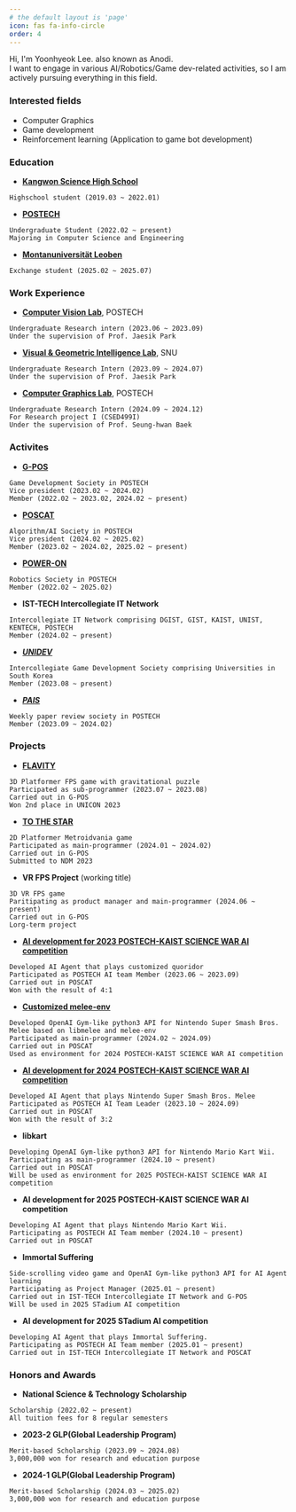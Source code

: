 ```yaml
---
# the default layout is 'page'
icon: fas fa-info-circle
order: 4
---
```



Hi, I'm Yoonhyeok Lee.  also known as Anodi.  
I want to engage in various AI/Robotics/Game dev-related activities, so I am actively pursuing everything in this field.    


### Interested fields
- Computer Graphics
- Game development
- Reinforcement learning (Application to game bot development)

### Education
- **[Kangwon Science High School](https://kangwon-sh.gwe.hs.kr/main.do)**
```
Highschool student (2019.03 ~ 2022.01)
```
- **[POSTECH](https://cse.postech.ac.kr/)**
```
Undergraduate Student (2022.02 ~ present)
Majoring in Computer Science and Engineering
```
- **[Montanuniversität Leoben](https://www.unileoben.ac.at/en/)**
```
Exchange student (2025.02 ~ 2025.07)
```

### Work Experience
- **[Computer Vision Lab](https://cvlab.postech.ac.kr/lab/)**, POSTECH  
```
Undergraduate Research intern (2023.06 ~ 2023.09)
Under the supervision of Prof. Jaesik Park 
```
- **[Visual & Geometric Intelligence Lab](https://jaesik.info/lab)**, SNU
```
Undergraduate Research Intern (2023.09 ~ 2024.07)
Under the supervision of Prof. Jaesik Park
```
- **[Computer Graphics Lab](https://www.shbaek.com/)**, POSTECH
```
Undergraduate Research Intern (2024.09 ~ 2024.12)
For Research project I (CSED499I)
Under the supervision of Prof. Seung-hwan Baek
```

### Activites
- **[G-POS](https://gpos.postech.ac.kr/wordpress/)**
```
Game Development Society in POSTECH
Vice president (2023.02 ~ 2024.02)
Member (2022.02 ~ 2023.02, 2024.02 ~ present)
```
- **[POSCAT](https://poscat.team/)**
```
Algorithm/AI Society in POSTECH
Vice president (2024.02 ~ 2025.02)
Member (2023.02 ~ 2024.02, 2025.02 ~ present)
```
- **[POWER-ON](https://poweron.postech.ac.kr/)**
```
Robotics Society in POSTECH
Member (2022.02 ~ 2025.02)
```
- **IST-TECH Intercollegiate IT Network**
```
Intercollegiate IT Network comprising DGIST, GIST, KAIST, UNIST, KENTECH, POSTECH
Member (2024.02 ~ present)
```
- ***[UNIDEV](https://linktr.ee/officialunidev)***
```
Intercollegiate Game Development Society comprising Universities in South Korea 
Member (2023.08 ~ present)
```
- ***[PAIS](https://github.com/POSTECH-PAIS)***
```
Weekly paper review society in POSTECH
Member (2023.09 ~ 2024.02)
```

### Projects
- **[FLAVITY](https://github.com/GPOS-Gamemakers-in-POSTECH/GPOS-2023-FLAVITY)**
```
3D Platformer FPS game with gravitational puzzle
Participated as sub-programmer (2023.07 ~ 2023.08)
Carried out in G-POS
Won 2nd place in UNICON 2023
```
- **[TO THE STAR](https://github.com/GPOS-Gamemakers-in-POSTECH/GPOS-2024-to-the-STAR)**
```
2D Platformer Metroidvania game
Participated as main-programmer (2024.01 ~ 2024.02)
Carried out in G-POS
Submitted to NDM 2023 
```
- **VR FPS Project** (working title)
```
3D VR FPS game
Paritipating as product manager and main-programmer (2024.06 ~ present)
Carried out in G-POS
Lorg-term project
```
- **[AI development for 2023 POSTECH-KAIST SCIENCE WAR AI competition](https://github.com/2023-poka-science-war-ai)**
```
Developed AI Agent that plays customized quoridor
Participated as POSTECH AI team Member (2023.06 ~ 2023.09)
Carried out in POSCAT
Won with the result of 4:1
```
- **[Customized melee-env](https://github.com/2024-poka-science-war-ai/melee-docker-nightly)**
```
Developed OpenAI Gym-like python3 API for Nintendo Super Smash Bros. Melee based on libmelee and melee-env
Participated as main-programmer (2024.02 ~ 2024.09)
Carried out in POSCAT
Used as environment for 2024 POSTECH-KAIST SCIENCE WAR AI competition
```
- **[AI development for 2024 POSTECH-KAIST SCIENCE WAR AI competition](https://github.com/2024-poka-science-war-ai)**
```
Developed AI Agent that plays Nintendo Super Smash Bros. Melee
Participated as POSTECH AI Team Leader (2023.10 ~ 2024.09)
Carried out in POSCAT
Won with the result of 3:2
```
- **libkart**
```
Developing OpenAI Gym-like python3 API for Nintendo Mario Kart Wii.
Participating as main-programmer (2024.10 ~ present)
Carried out in POSCAT
Will be used as environment for 2025 POSTECH-KAIST SCIENCE WAR AI competition
```
- **AI development for 2025 POSTECH-KAIST SCIENCE WAR AI competition**
```
Developing AI Agent that plays Nintendo Mario Kart Wii.
Participating as POSTECH AI Team member (2024.10 ~ present)
Carried out in POSCAT
```
- **Immortal Suffering**
```
Side-scrolling video game and OpenAI Gym-like python3 API for AI Agent learning 
Participating as Project Manager (2025.01 ~ present)
Carried out in IST-TECH Intercollegiate IT Network and G-POS
Will be used in 2025 STadium AI competition
```
- **AI development for 2025 STadium AI competition**
```
Developing AI Agent that plays Immortal Suffering.
Participating as POSTECH AI Team member (2025.01 ~ present)
Carried out in IST-TECH Intercollegiate IT Network and POSCAT
```

### Honors and Awards
- **National Science & Technology Scholarship**
```
Scholarship (2022.02 ~ present)
All tuition fees for 8 regular semesters
```
- **2023-2 GLP(Global Leadership Program)**
```
Merit-based Scholarship (2023.09 ~ 2024.08)
3,000,000 won for research and education purpose
```
- **2024-1 GLP(Global Leadership Program)**
```
Merit-based Scholarship (2024.03 ~ 2025.02)
3,000,000 won for research and education purpose
```
